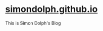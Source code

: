 [simondolph.github.io](http://simondolph.github.io/)
=====================

This is Simon Dolph's Blog
